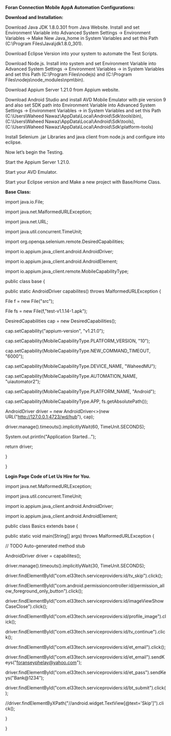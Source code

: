 ****Foran Connection Mobile AppA Automation Configurations:****

**Download and Installation:**

Download Java JDK 1.8.0.301 from Java Website. Install and set Environment Variable into Advanced System Settings → Environment Variables → Make New Java_home in System Variables and set this Path (C:\Program Files\Java\jdk1.8.0_301).

Download Eclipse Version into your system to automate the Test Scripts.

Download Node.js. Install into system and set Environment Variable into Advanced System Settings → Environment Variables → in System Variables and set this Path (C:\Program Files\nodejs) and (C:\Program Files\nodejs\node_modules\npm\bin).

Download Appium Server 1.21.0 from Appium website.

Download Android Studio and install AVD Mobile Emulator with pie version 9 and also set SDK path into Environment Variable into Advanced System Settings → Environment Variables → in System Variables and set this Path (C:\Users\Waheed Nawaz\AppData\Local\Android\Sdk\tools\bin), (C:\Users\Waheed Nawaz\AppData\Local\Android\Sdk\tools), (C:\Users\Waheed Nawaz\AppData\Local\Android\Sdk\platform-tools)

Install Selenium .jar Libraries and java client from node.js and configure into eclipse.

Now let’s begin the Testing.

Start the Appium Server 1.21.0.

Start your AVD Emulator.

Start your Eclipse version and Make a new project with Base/Home Class. 


**Base Class:**

import java.io.File;

import java.net.MalformedURLException;

import java.net.URL;

import java.util.concurrent.TimeUnit;




import org.openqa.selenium.remote.DesiredCapabilities;




import io.appium.java_client.android.AndroidDriver;

import io.appium.java_client.android.AndroidElement;

import io.appium.java_client.remote.MobileCapabilityType;




public class base {




public static AndroidDriver<AndroidElement> capabilites() throws MalformedURLException {

 

File f = new File("src");

File fs = new File(f,"test-v1.1.14-1.apk");

 

DesiredCapabilities cap = new DesiredCapabilities();

cap.setCapability("appium-version", "v1.21.0");

cap.setCapability(MobileCapabilityType.PLATFORM_VERSION, "10");

cap.setCapability(MobileCapabilityType.NEW_COMMAND_TIMEOUT, "6000");

cap.setCapability(MobileCapabilityType.DEVICE_NAME, "WaheedMU");

cap.setCapability(MobileCapabilityType.AUTOMATION_NAME, "uiautomator2");

cap.setCapability(MobileCapabilityType.PLATFORM_NAME, "Android");

cap.setCapability(MobileCapabilityType.APP, fs.getAbsolutePath());

 

AndroidDriver<AndroidElement> driver = new AndroidDriver<>(new URL("http://127.0.0.1:4723/wd/hub"), cap);

driver.manage().timeouts().implicitlyWait(60, TimeUnit.SECONDS);

 

System.out.println("Application Started...");

 

return driver;

}




}




**Login Page Code of Let Us Hire for You.**

import java.net.MalformedURLException;

import java.util.concurrent.TimeUnit;




import io.appium.java_client.android.AndroidDriver;

import io.appium.java_client.android.AndroidElement;




public class Basics extends base {




public static void main(String[] args) throws MalformedURLException {

// TODO Auto-generated method stub




AndroidDriver<AndroidElement> driver = capabilites();

driver.manage().timeouts().implicitlyWait(30, TimeUnit.SECONDS);

driver.findElementById("com.el33tech.serviceproviders:id/tv_skip").click();

driver.findElementById("com.android.permissioncontroller:id/permission_allow_foreground_only_button").click();

driver.findElementById("com.el33tech.serviceproviders:id/imageViewShowCaseClose").click();

driver.findElementById("com.el33tech.serviceproviders:id/profile_image").click();

driver.findElementById("com.el33tech.serviceproviders:id/tv_continue").click();

driver.findElementById("com.el33tech.serviceproviders:id/et_email").click();

driver.findElementById("com.el33tech.serviceproviders:id/et_email").sendKeys("foranseyphelay@yahoo.com");

driver.findElementById("com.el33tech.serviceproviders:id/et_pass").sendKeys("Bank@1234");

driver.findElementById("com.el33tech.serviceproviders:id/bt_submit").click();

 

//driver.findElementByXPath("//android.widget.TextView[@text='Skip']").click();

 

}




}
